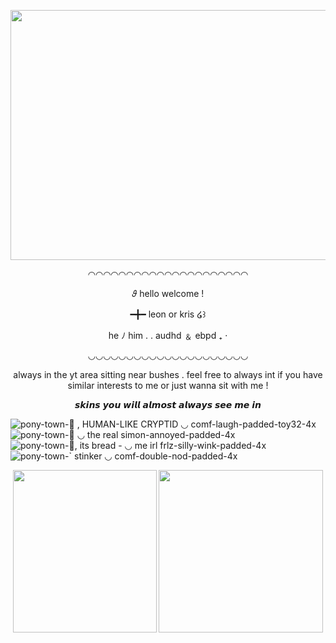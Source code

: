 <p align="center">
  

<p align="center">

  <img width="980" height="400" src="https://media.discordapp.net/attachments/1030486233920581792/1219003996858224660/IMG_5752.jpg?ex=6609b8f0&is=65f743f0&hm=15b95070fba97bcea4a338d20c28da7e78a10c9ae0cc7eca7c614d6fe92352c5&=&format=webp&width=1440&height=480">
</p>

<p align="center">
◠◠◠◠◠◠◠◠◠◠◠◠◠◠◠◠◠◠◠◠◠

<p align="center">
𝜗     hello welcome !

<p align="center">
━╋━ leon   or   kris      ໒꒱ 

<p align="center">
he ﾉ  him   . .  audhd ﹠ ebpd   ₊  ‧

<p align="center">
◡◡◡◡◡◡◡◡◡◡◡◡◡◡◡◡◡◡◡◡◡
</p>


<p align="center">
  always in the yt area sitting near bushes    .     feel free to always int if you have similar interests to me or just wanna sit with me !

<p align="center">
 𝙨𝙠𝙞𝙣𝙨 𝙮𝙤𝙪 𝙬𝙞𝙡𝙡 𝙖𝙡𝙢𝙤𝙨𝙩 𝙖𝙡𝙬𝙖𝙮𝙨 𝙨𝙚𝙚 𝙢𝙚 𝙞𝙣
</p>

![pony-town-🔪 , HUMAN-LIKE CRYPTID ◡ comf-laugh-padded-toy32-4x](https://github.com/powerdrillmassacre/nyonentry/assets/156819405/74739bd1-7358-4fc3-9a21-704692b4cf57)
![pony-town-💉 ◡ the real simon-annoyed-padded-4x](https://github.com/powerdrillmassacre/nyonentry/assets/156819405/0a959a1b-bdc9-42bc-b26d-e9b4d95b324b)
![pony-town-🥖, its bread - ◡ me irl frlz-silly-wink-padded-4x](https://github.com/powerdrillmassacre/powerdrillmassacre/assets/156819405/b246dfe6-5185-42a6-88d3-aa13de9eb0eb)
![pony-town-` stinker ◡ comf-double-nod-padded-4x](https://github.com/powerdrillmassacre/nyonentry/assets/156819405/a5e4f4c6-a911-41ab-b149-cde0f973d128)

<p align="center">
  <img width="230" height="260" src="https://github.com/powerdrillmassacre/nyonentry/assets/156819405/135fd080-ecd8-48d3-bd77-704a75d61a69">
  <img width="263" height="260" src="https://github.com/powerdrillmassacre/powerdrillmassacre/assets/156819405/3cefd046-1718-40e7-9fbd-4231fc4684dc">
</p
